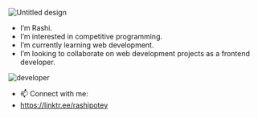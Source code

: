 ![Untitled design](https://user-images.githubusercontent.com/111111887/209570558-f67ef02d-6c07-43e0-be47-91fa5f960627.gif)
-  I’m Rashi. 
- I’m interested in competitive programming.
- I’m currently learning web development.
- I’m looking to collaborate on web development projects as a frontend developer.

![developer](https://user-images.githubusercontent.com/111111887/209569894-4f7650e6-64f8-4cc5-b24f-8372e8a82e7e.png)
- 📫 Connect with me:
- https://linktr.ee/rashipotey
